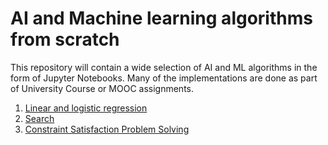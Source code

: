 # AI and Machine learning algorithms from scratch
This repository will contain a wide selection of AI and ML algorithms in the form of Jupyter Notebooks. 
Many of the implementations are done as part of University Course or MOOC assignments. 

1. [Linear and logistic regression](https://github.com/thomasht86/mlfs/blob/master/Linear%20and%20Logistic%20Regression.ipynb)
2. [Search](https://github.com/thomasht86/mlfs/blob/master/Search.ipynb)
3. [Constraint Satisfaction Problem Solving](https://github.com/thomasht86/mlfs/blob/master/CSP%20solver.ipynb)

